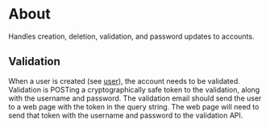# About

Handles creation, deletion, validation, and password updates to
accounts.

## Validation

When a user is created (see [user](../user)), the account needs to be
validated.  Validation is POSTing a cryptographically safe token to the
validation, along with the username and password.  The validation email should
send the user to a web page with the token in the query string.  The web page
will need to send that token with the username and password to the validation
API.
